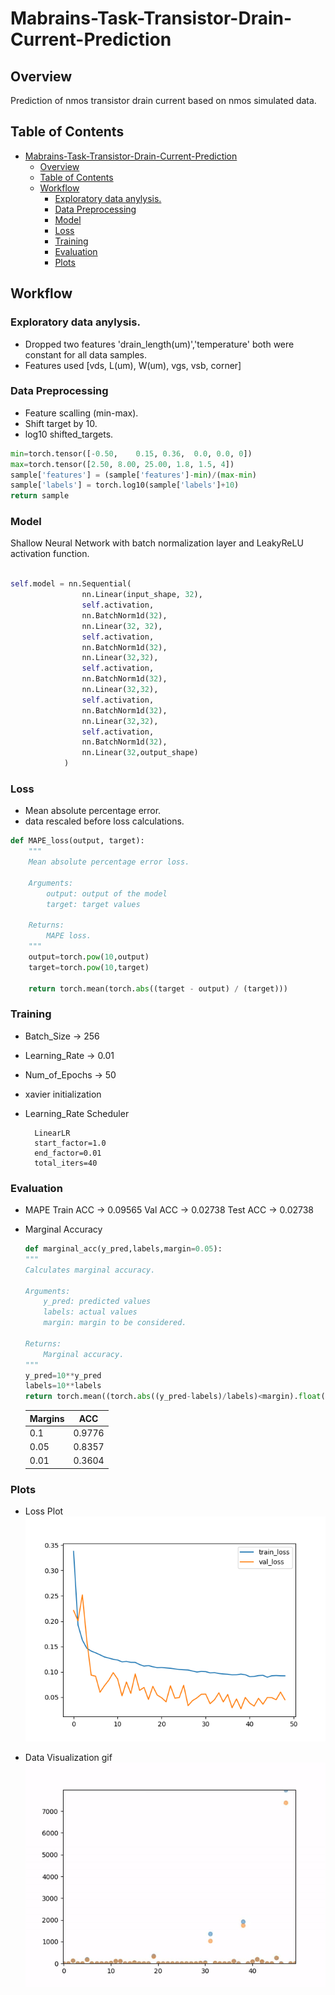 # Mabrains-Task-Transistor-Drain-Current-Prediction


## Overview

Prediction of nmos transistor drain current based on nmos simulated data.

## Table of Contents
- [Mabrains-Task-Transistor-Drain-Current-Prediction](#mabrains-task-transistor-drain-current-prediction)
  - [Overview](#overview)
  - [Table of Contents](#table-of-contents)
  - [Workflow](#workflow)
    - [Exploratory data anylysis.](#exploratory-data-anylysis)
    - [Data Preprocessing](#data-preprocessing)
    - [Model](#model)
    - [Loss](#loss)
    - [Training](#training)
    - [Evaluation](#evaluation)
    - [Plots](#plots)

## Workflow

### Exploratory data anylysis.
* Dropped two features 'drain_length(um)','temperature' both were constant for all data samples.
* Features used [vds,	L(um),	W(um),	vgs,	vsb,	corner]


### Data Preprocessing

* Feature scalling (min-max).
* Shift target by 10.
* log10 shifted_targets.
  

```python
min=torch.tensor([-0.50,	0.15, 0.36,	 0.0, 0.0, 0])
max=torch.tensor([2.50,	8.00, 25.00, 1.8, 1.5, 4])
sample['features'] = (sample['features']-min)/(max-min)
sample['labels'] = torch.log10(sample['labels']+10)  
return sample
```

### Model

Shallow Neural Network with batch normalization layer and LeakyReLU activation function.

```python

self.model = nn.Sequential(
                nn.Linear(input_shape, 32),
                self.activation,
                nn.BatchNorm1d(32),
                nn.Linear(32, 32),
                self.activation,
                nn.BatchNorm1d(32),
                nn.Linear(32,32),
                self.activation,
                nn.BatchNorm1d(32),
                nn.Linear(32,32),
                self.activation,
                nn.BatchNorm1d(32),
                nn.Linear(32,32),
                self.activation,
                nn.BatchNorm1d(32),
                nn.Linear(32,output_shape)
            )
```
### Loss
* Mean absolute percentage error.
* data rescaled before loss calculations.

```python
def MAPE_loss(output, target):
    """
    Mean absolute percentage error loss.

    Arguments:
        output: output of the model
        target: target values

    Returns:
        MAPE loss.
    """
    output=torch.pow(10,output)
    target=torch.pow(10,target)

    return torch.mean(torch.abs((target - output) / (target)))  
```
### Training
* Batch_Size -> 256
* Learning_Rate -> 0.01
* Num_of_Epochs -> 50
* xavier initialization
* Learning_Rate Scheduler 
    
        LinearLR
        start_factor=1.0 
        end_factor=0.01
        total_iters=40


### Evaluation
* MAPE
        Train ACC -> 0.09565
        Val ACC -> 0.02738
        Test ACC -> 0.02738

* Marginal Accuracy
    ```python
    def marginal_acc(y_pred,labels,margin=0.05):
    """
    Calculates marginal accuracy.

    Arguments:
        y_pred: predicted values
        labels: actual values
        margin: margin to be considered.

    Returns:
        Marginal accuracy.
    """
    y_pred=10**y_pred 
    labels=10**labels 
    return torch.mean((torch.abs((y_pred-labels)/labels)<margin).float())

    ```
    | Margins           | ACC        |
    | :---------------- | :------:   | 
    | 0.1               |   0.9776   | 
    | 0.05              |   0.8357   | 
    | 0.01              |   0.3604   | 

### Plots


* Loss Plot
    ![Example Plot](plots/FCDN_LeakReLU_256_batchnorm_linear_loss.png)

* Data Visualization gif
    ![Example gif](animated_results/Data_visualization.gif)


